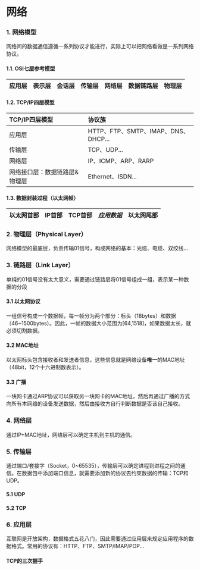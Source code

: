 # 网络
### 1. 网络模型
网络间的数据通信遵循一系列协议才能进行，实际上可以把网络看做是一系列网络协议。
#### 1.1. OSI七层参考模型
|应用层|表示层|会话层|传输层|网络层|数据链路层|物理层|
|---|---|---|---|---|---|---|
#### 1.2. TCP/IP四层模型
|TCP/IP四层模型|协议族|
|:---|:---|
|应用层|HTTP、FTP、SMTP、IMAP、DNS、DHCP...|
|传输层|TCP、UDP...|
|网络层|IP、ICMP、ARP、RARP|
|网络接口层：数据链路层&物理层|Ethernet、ISDN...|
#### 1.3. 数据封装过程（以太网帧）
|以太网首部|IP首部|TCP首部|*应用数据*|以太网尾部|
|---|---|---|---|---|
### 2. 物理层（Physical Layer）
网络模型的最底层，负责传输01信号，构成网络的基本：光缆、电缆、双绞线...
### 3. 链路层（Link Layer）
单纯的01信号没有太大意义，需要通过链路层将01信号组成一组，表示某一种数据的分段
#### 3.1 以太网协议
一组信号构成一个数据帧，每一帧分为两个部分：标头（18bytes）和数据（46~1500bytes）。因此，一帧的数据大小范围为[64,1518]，如果数据太长，就必须切割数据。
#### 3.2 MAC地址
以太网标头包含接收者和发送者信息，这些信息就是网络设备**唯一**的MAC地址（48bit，12个十六进制数表示）。
#### 3.3 广播
一块网卡通过ARP协议可以获取另一块网卡的MAC地址，然后再通过广播的方式向所有本网络的设备发送数据，然后由接收方自行判断数据是否该自己接收。
### 4. 网络层
通过IP+MAC地址，网络层可以确定主机到主机的通信。
### 5. 传输层
通过端口/套接字（Socket，0~65535），传输层可以确定进程到进程之间的通信。在数据包中添加端口信息，就需要添加新的协议去约束数据的传输：TCP和UDP。
#### 5.1 UDP

#### 5.2 TCP


### 6. 应用层
互联网是开放架构，数据格式五花八门，因此需要通过应用层来规定应用程序的数据格式。常用的协议有：HTTP、FTP、SMTP/IMAP/POP...

#### TCP的三次握手
